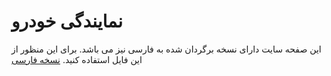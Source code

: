 # نمایندگی خودرو

این صفحه سایت دارای نسخه برگردان شده به فارسی نیز می باشد. برای این منظور از این فایل استفاده کنید.
[نسخه فارسی](index-fa.html)